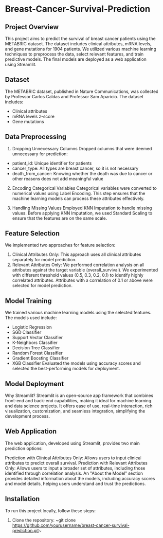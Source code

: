 # Breast-Cancer-Survival-Prediction

## Project Overview
This project aims to predict the survival of breast cancer patients using the METABRIC dataset. The dataset includes clinical attributes, mRNA levels, and gene mutations for 1904 patients. We utilized various machine learning techniques to preprocess the data, select relevant features, and train predictive models. The final models are deployed as a web application using Streamlit.

## Dataset
The METABRIC dataset, published in Nature Communications, was collected by Professor Carlos Caldas and Professor Sam Aparicio. The dataset includes:
* Clinical attributes
* mRNA levels z-score
* Gene mutations

## Data Preprocessing
1. Dropping Unnecessary Columns
Dropped columns that were deemed unnecessary for prediction:
  * patient_id: Unique identifier for patients
  * cancer_type: All types are breast cancer, so it is not necessary
  * death_from_cancer: Knowing whether the death was due to cancer or other reasons does not add meaningful value
    
2. Encoding Categorical Variables
Categorical variables were converted to numerical values using Label Encoding. This step ensures that the machine learning models can process these attributes effectively.

3. Handling Missing Values
Employed KNN Imputation to handle missing values. Before applying KNN Imputation, we used Standard Scaling to ensure that the features are on the same scale.

## Feature Selection
We implemented two approaches for feature selection:

1. Clinical Attributes Only: This approach uses all clinical attributes separately for model prediction.
2. Relevant Attributes Only: We performed correlation analysis on all attributes against the target variable (overall_survival). We experimented with different threshold values (0.5, 0.3, 0.2, 0.1) to identify highly correlated attributes. Attributes with a correlation of 0.1 or above were selected for model prediction.

## Model Training
We trained various machine learning models using the selected features. The models used include:

* Logistic Regression
* SGD Classifier
* Support Vector Classifier
* K-Neighbors Classifier
* Decision Tree Classifier
* Random Forest Classifier
* Gradient Boosting Classifier
* XGB Classifier
Evaluated the models using accuracy scores and selected the best-performing models for deployment.

## Model Deployment
Why Streamlit?
Streamlit is an open-source app framework that combines front-end and back-end capabilities, making it ideal for machine learning and data science projects. It offers ease of use, real-time interaction, rich visualization, customization, and seamless integration, simplifying the development process.

## Web Application
The web application, developed using Streamlit, provides two main prediction options:

Prediction with Clinical Attributes Only: Allows users to input clinical attributes to predict overall survival.
Prediction with Relevant Attributes Only: Allows users to input a broader set of attributes, including those identified through correlation analysis.
An "About the Model" section provides detailed information about the models, including accuracy scores and model details, helping users understand and trust the predictions.

## Installation
To run this project locally, follow these steps:

1. Clone the repository:
~git clone https://github.com/yourusername/breast-cancer-survival-prediction.git~


